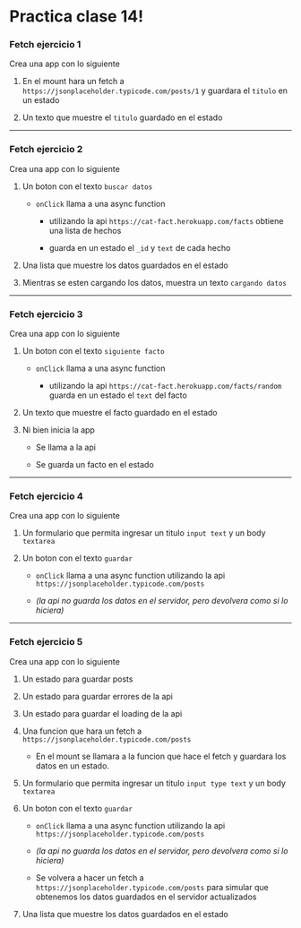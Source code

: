 # Practica clase 14!

### Fetch ejercicio 1

Crea una app con lo siguiente

1. En el mount hara un fetch a `https://jsonplaceholder.typicode.com/posts/1` y guardara el `titulo` en un estado

2. Un texto que muestre el `titulo` guardado en el estado

---

### Fetch ejercicio 2

Crea una app con lo siguiente
  
1. Un boton con el texto `buscar datos`

    - `onClick` llama a una async function

      - utilizando la api `https://cat-fact.herokuapp.com/facts` obtiene una lista de hechos

      - guarda en un estado el `_id` y `text` de cada hecho
  
2. Una lista que muestre los datos guardados en el estado

3. Mientras se esten cargando los datos, muestra un texto `cargando datos`

---

### Fetch ejercicio 3

Crea una app con lo siguiente

1. Un boton con el texto `siguiente facto`
    
    - `onClick` llama a una async function

      - utilizando la api `https://cat-fact.herokuapp.com/facts/random` guarda en un estado el `text` del facto
  
2. Un texto que muestre el facto guardado en el estado

3. Ni bien inicia la app
  
    - Se llama a la api
    
    - Se guarda un facto en el estado

---

### Fetch ejercicio 4

Crea una app con lo siguiente

1. Un formulario que permita ingresar un titulo `input text` y un body `textarea`

2. Un boton con el texto `guardar`
  
      - `onClick` llama a una async function
  utilizando la api `https://jsonplaceholder.typicode.com/posts`
  
      - *(la api no guarda los datos en el servidor, pero devolvera como si lo hiciera)*

---

### Fetch ejercicio 5

Crea una app con lo siguiente

1. Un estado para guardar posts

2. Un estado para guardar errores de la api

3. Un estado para guardar el loading de la api

4. Una funcion que hara un fetch a `https://jsonplaceholder.typicode.com/posts`
  
    - En el mount se llamara a la funcion que hace el fetch y guardara los datos en un estado.

5. Un formulario que permita ingresar un titulo `input type text` y un body `textarea`

6. Un boton con el texto `guardar`
  
    - `onClick` llama a una async function
  utilizando la api `https://jsonplaceholder.typicode.com/posts`
  
    - *(la api no guarda los datos en el servidor, pero devolvera como si lo hiciera)*

    - Se volvera a hacer un fetch a `https://jsonplaceholder.typicode.com/posts` para simular que obtenemos los datos guardados en el servidor actualizados

7. Una lista que muestre los datos guardados en el estado
